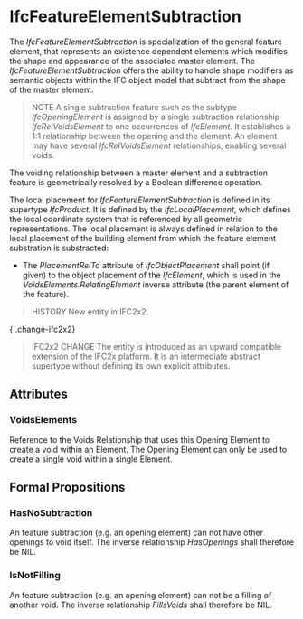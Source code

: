 # IfcFeatureElementSubtraction

The _IfcFeatureElementSubtraction_ is specialization of the general feature element, that represents an existence dependent elements which modifies the shape and appearance of the associated master element. The _IfcFeatureElementSubtraction_ offers the ability to handle shape modifiers as semantic objects within the IFC object model that subtract from the shape of the master element.

> NOTE  A single subtraction feature such as the subtype _IfcOpeningElement_ is assigned by a single subtraction relationship _IfcRelVoidsElement_ to one occurrences of _IfcElement_. It establishes a 1:1 relationship between the opening and the element. An element may have several _IfcRelVoidsElement_ relationships, enabling several voids.

The voiding relationship between a master element and a subtraction feature is geometrically resolved by a Boolean difference operation.

The local placement for _IfcFeatureElementSubtraction_ is defined in its supertype _IfcProduct_. It is defined by the _IfcLocalPlacement_, which defines the local coordinate system that is referenced by all geometric representations. The local placement is always defined in relation to the local placement of the building element from which the feature element substration is substracted:

* The _PlacementRelTo_ attribute of _IfcObjectPlacement_ shall point (if given) to the object placement of the _IfcElement_, which is used in the _VoidsElements.RelatingElement_ inverse attribute (the parent element of the feature).

> HISTORY  New entity in IFC2x2.

{ .change-ifc2x2}
> IFC2x2 CHANGE  The entity is introduced as an upward compatible extension of the IFC2x platform. It is an intermediate abstract supertype without defining its own explicit attributes.

## Attributes

### VoidsElements
Reference to the Voids Relationship that uses this Opening Element to create a void within an Element. The Opening Element can only be used to create a single void within a single Element.

## Formal Propositions

### HasNoSubtraction
An feature subtraction (e.g. an opening element) can not have other openings to void itself. The inverse relationship _HasOpenings_ shall therefore be NIL.

### IsNotFilling
An feature subtraction (e.g. an opening element) can not be a filling of another void. The inverse relationship _FillsVoids_ shall therefore be NIL.
